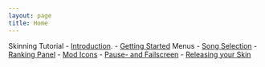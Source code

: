 ```yaml
---
layout: page
title: Home
---
```

Skinning Tutorial
    - [Introduction](./tutorial/introduction.html).
    - [Getting Started](./tutorial/getting_started.html)
    Menus
        - [Song Selection](./tutorial/song_selection.html)
        - [Ranking Panel](./tutorial/ranking_panel.html)
        - [Mod Icons](./tutorial/mod_icons.html)
        - [Pause- and Failscreen](./tutorial/pause-_and_failscreen.html)
    - [Releasing your Skin](./tutorial/releasing.html)